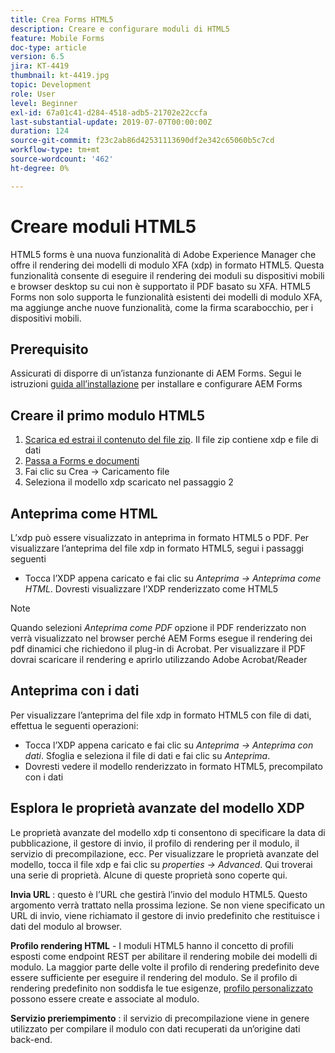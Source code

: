 ```yaml
---
title: Crea Forms HTML5
description: Creare e configurare moduli di HTML5
feature: Mobile Forms
doc-type: article
version: 6.5
jira: KT-4419
thumbnail: kt-4419.jpg
topic: Development
role: User
level: Beginner
exl-id: 67a01c41-d284-4518-adb5-21702e22ccfa
last-substantial-update: 2019-07-07T00:00:00Z
duration: 124
source-git-commit: f23c2ab86d42531113690df2e342c65060b5c7cd
workflow-type: tm+mt
source-wordcount: '462'
ht-degree: 0%

---
```


# Creare moduli HTML5

HTML5 forms è una nuova funzionalità di Adobe Experience Manager che offre il rendering dei modelli di modulo XFA (xdp) in formato HTML5. Questa funzionalità consente di eseguire il rendering dei moduli su dispositivi mobili e browser desktop su cui non è supportato il PDF basato su XFA. HTML5 Forms non solo supporta le funzionalità esistenti dei modelli di modulo XFA, ma aggiunge anche nuove funzionalità, come la firma scarabocchio, per i dispositivi mobili.

## Prerequisito

Assicurati di disporre di un’istanza funzionante di AEM Forms. Segui le istruzioni [guida all’installazione](https://experienceleague.adobe.com/docs/experience-manager-65/forms/install-aem-forms/osgi-installation/installing-configuring-aem-forms-osgi.html) per installare e configurare AEM Forms

## Creare il primo modulo HTML5

1. [Scarica ed estrai il contenuto del file zip](assets/assets.zip). Il file zip contiene xdp e file di dati
2. [Passa a Forms e documenti](http://localhost:4502/aem/forms.html/content/dam/formsanddocuments)
3. Fai clic su Crea -> Caricamento file
4. Seleziona il modello xdp scaricato nel passaggio 2

## Anteprima come HTML

L’xdp può essere visualizzato in anteprima in formato HTML5 o PDF. Per visualizzare l’anteprima del file xdp in formato HTML5, segui i passaggi seguenti

* Tocca l’XDP appena caricato e fai clic su _Anteprima -> Anteprima come HTML_. Dovresti visualizzare l’XDP renderizzato come HTML5

>[!NOTE]
>Quando selezioni _Anteprima come PDF_ opzione il PDF renderizzato non verrà visualizzato nel browser perché AEM Forms esegue il rendering dei pdf dinamici che richiedono il plug-in di Acrobat. Per visualizzare il PDF dovrai scaricare il rendering e aprirlo utilizzando Adobe Acrobat/Reader


## Anteprima con i dati

Per visualizzare l’anteprima del file xdp in formato HTML5 con file di dati, effettua le seguenti operazioni:

* Tocca l’XDP appena caricato e fai clic su _Anteprima -> Anteprima con dati_. Sfoglia e seleziona il file di dati e fai clic su _Anteprima_.
* Dovresti vedere il modello renderizzato in formato HTML5, precompilato con i dati

## Esplora le proprietà avanzate del modello XDP

Le proprietà avanzate del modello xdp ti consentono di specificare la data di pubblicazione, il gestore di invio, il profilo di rendering per il modulo, il servizio di precompilazione, ecc. Per visualizzare le proprietà avanzate del modello, tocca il file xdp e fai clic su _properties -> Advanced_. Qui troverai una serie di proprietà. Alcune di queste proprietà sono coperte qui.

**Invia URL** : questo è l’URL che gestirà l’invio del modulo HTML5. Questo argomento verrà trattato nella prossima lezione. Se non viene specificato un URL di invio, viene richiamato il gestore di invio predefinito che restituisce i dati del modulo al browser.

**Profilo rendering HTML** - I moduli HTML5 hanno il concetto di profili esposti come endpoint REST per abilitare il rendering mobile dei modelli di modulo. La maggior parte delle volte il profilo di rendering predefinito deve essere sufficiente per eseguire il rendering del modulo. Se il profilo di rendering predefinito non soddisfa le tue esigenze, [profilo personalizzato](https://experienceleague.adobe.com/docs/experience-manager-65/forms/html5-forms/custom-profile.html) possono essere create e associate al modulo.

**Servizio preriempimento** : il servizio di precompilazione viene in genere utilizzato per compilare il modulo con dati recuperati da un’origine dati back-end.
